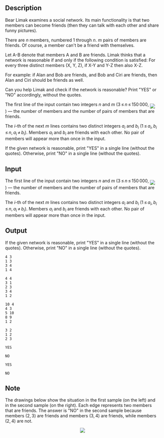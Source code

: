 ## Description

<div><p>Bear Limak examines a social network. Its main functionality is that two members can become friends (then they can talk with each other and share funny pictures).</p><p>There are <span class="tex-span"><i>n</i></span> members, numbered <span class="tex-span">1</span> through <span class="tex-span"><i>n</i></span>. <span class="tex-span"><i>m</i></span> pairs of members are friends. Of course, a member can't be a friend with themselves.</p><p>Let <span class="tex-font-style-tt">A-B</span> denote that members <span class="tex-font-style-tt">A</span> and <span class="tex-font-style-tt">B</span> are friends. Limak thinks that a network is <span class="tex-font-style-it">reasonable</span> if and only if the following condition is satisfied: For every three <span class="tex-font-style-bf">distinct</span> members (<span class="tex-font-style-tt">X</span>, <span class="tex-font-style-tt">Y</span>, <span class="tex-font-style-tt">Z</span>), if <span class="tex-font-style-tt">X-Y</span> and <span class="tex-font-style-tt">Y-Z</span> then also <span class="tex-font-style-tt">X-Z</span>.</p><p>For example: if Alan and Bob are friends, and Bob and Ciri are friends, then Alan and Ciri should be friends as well.</p><p>Can you help Limak and check if the network is reasonable? Print "<span class="tex-font-style-tt">YES</span>" or "<span class="tex-font-style-tt">NO</span>" accordingly, without the quotes.</p></div><div class="input-specification"><p>The first line of the input contain two integers <span class="tex-span"><i>n</i></span> and <span class="tex-span"><i>m</i></span> (<span class="tex-span">3 ≤ <i>n</i> ≤ 150 000</span>, <img align="middle" class="tex-formula" src="file://wypwniDP.png" style="max-width: 100.0%;max-height: 100.0%;">)&nbsp;— the number of members and the number of pairs of members that are friends.</p><p>The <span class="tex-span"><i>i</i></span>-th of the next <span class="tex-span"><i>m</i></span> lines contains two distinct integers <span class="tex-span"><i>a</i><sub class="lower-index"><i>i</i></sub></span> and <span class="tex-span"><i>b</i><sub class="lower-index"><i>i</i></sub></span> (<span class="tex-span">1 ≤ <i>a</i><sub class="lower-index"><i>i</i></sub>, <i>b</i><sub class="lower-index"><i>i</i></sub> ≤ <i>n</i>, <i>a</i><sub class="lower-index"><i>i</i></sub> ≠ <i>b</i><sub class="lower-index"><i>i</i></sub></span>). Members <span class="tex-span"><i>a</i><sub class="lower-index"><i>i</i></sub></span> and <span class="tex-span"><i>b</i><sub class="lower-index"><i>i</i></sub></span> are friends with each other. No pair of members will appear more than once in the input.</p></div><div class="output-specification"><p>If the given network is reasonable, print "<span class="tex-font-style-tt">YES</span>" in a single line (without the quotes). Otherwise, print "<span class="tex-font-style-tt">NO</span>" in a single line (without the quotes).</p></div>

## Input

<p>The first line of the input contain two integers <span class="tex-span"><i>n</i></span> and <span class="tex-span"><i>m</i></span> (<span class="tex-span">3 ≤ <i>n</i> ≤ 150 000</span>, <img align="middle" class="tex-formula" src="file://wypwniDP.png" style="max-width: 100.0%;max-height: 100.0%;">)&nbsp;— the number of members and the number of pairs of members that are friends.</p><p>The <span class="tex-span"><i>i</i></span>-th of the next <span class="tex-span"><i>m</i></span> lines contains two distinct integers <span class="tex-span"><i>a</i><sub class="lower-index"><i>i</i></sub></span> and <span class="tex-span"><i>b</i><sub class="lower-index"><i>i</i></sub></span> (<span class="tex-span">1 ≤ <i>a</i><sub class="lower-index"><i>i</i></sub>, <i>b</i><sub class="lower-index"><i>i</i></sub> ≤ <i>n</i>, <i>a</i><sub class="lower-index"><i>i</i></sub> ≠ <i>b</i><sub class="lower-index"><i>i</i></sub></span>). Members <span class="tex-span"><i>a</i><sub class="lower-index"><i>i</i></sub></span> and <span class="tex-span"><i>b</i><sub class="lower-index"><i>i</i></sub></span> are friends with each other. No pair of members will appear more than once in the input.</p>

## Output

<p>If the given network is reasonable, print "<span class="tex-font-style-tt">YES</span>" in a single line (without the quotes). Otherwise, print "<span class="tex-font-style-tt">NO</span>" in a single line (without the quotes).</p>





```input1
4 3
1 3
3 4
1 4

```




```input2
4 4
3 1
2 3
3 4
1 2

```




```input3
10 4
4 3
5 10
8 9
1 2

```




```input4
3 2
1 2
2 3

```




```output1
YES

```




```output2
NO

```




```output3
YES

```




```output4
NO

```



## Note

<p>The drawings below show the situation in the first sample (on the left) and in the second sample (on the right). Each edge represents two members that are friends. The answer is "<span class="tex-font-style-tt">NO</span>" in the second sample because members <span class="tex-span">(2, 3)</span> are friends and members <span class="tex-span">(3, 4)</span> are friends, while members <span class="tex-span">(2, 4)</span> are not.</p><center> <img class="tex-graphics" src="file://tR3wQPIA.png" style="max-width: 100.0%;max-height: 100.0%;"> </center>
